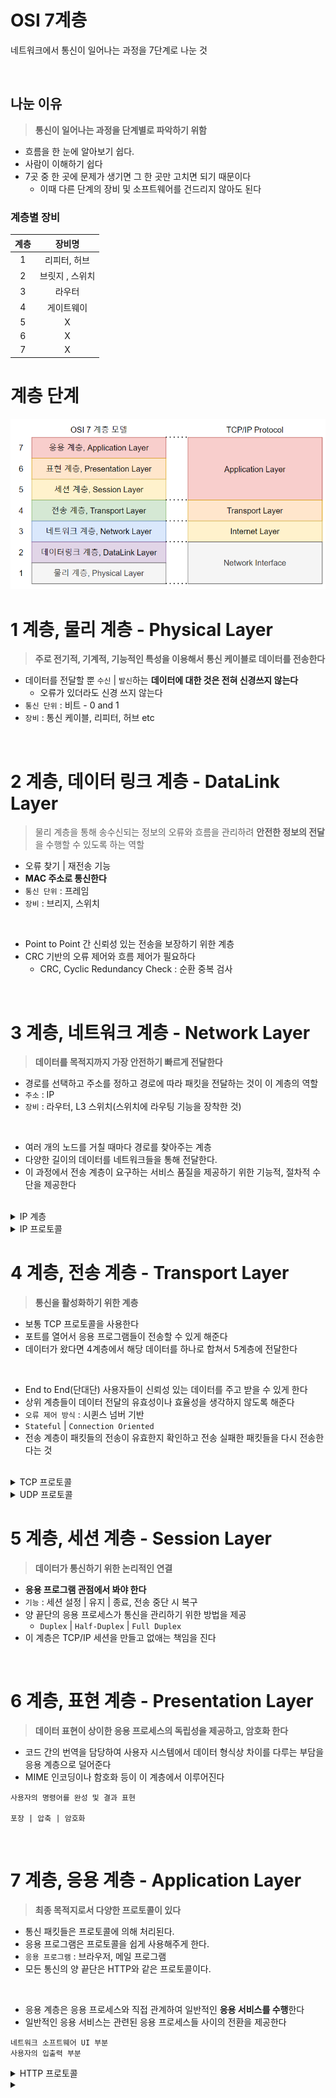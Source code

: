 # OSI 7계층

네트워크에서 통신이 일어나는 과정을 7단계로 나눈 것

<br>

## 나눈 이유

> **통신이 일어나는 과정을 단계별로 파악하기 위함**

* 흐름을 한 눈에 알아보기 쉽다.
* 사람이 이해하기 쉽다
* 7곳 중 한 곳에 문제가 생기면 그 한 곳만 고치면 되기 때문이다
    * 이때 다른 단계의 장비 및 소프트웨어를 건드리지 않아도 된다

### 계층별 장비

| 계층  |    장비명    |
|:---:|:---------:|
|  1  |  리피터, 허브  |
|  2  | 브릿지 , 스위치 |
|  3  |    라우터    |
|  4  |   게이트웨이   |
|  5  |     X     |
|  6  |     X     |
|  7  |     X     |

# 계층 단계

<div style="text-align: center">

![img.png](img/OSI%207%20Layer.png)

</div>

# 1 계층, 물리 계층 - Physical Layer

> **주로 전기적, 기계적, 기능적인 특성을 이용해서 통신 케이블로 데이터를 전송한다**

* 데이터를 전달할 뿐 `수신` | `발신`하는 **데이터에 대한 것은 전혀 신경쓰지 않는다**
    * 오류가 있더라도 신경 쓰지 않는다
* `통신 단위` : 비트 - 0 and 1
* `장비` : 통신 케이블, 리피터, 허브 etc

<br>

# 2 계층, 데이터 링크 계층 - DataLink Layer

> 물리 계층을 통해 송수신되는 정보의 오류와 흐름을 관리하려 **안전한 정보의 전달**을 수행할 수 있도록 하는 역할

* 오류 찾기 | 재전송 기능
* **MAC 주소로 통신한다**
* `통신 단위` : 프레임
* `장비` : 브리지, 스위치

<br>

* Point to Point 간 신뢰성 있는 전송을 보장하기 위한 계층
* CRC 기반의 오류 제어와 흐름 제어가 필요하다
    * CRC, Cyclic Redundancy Check : 순환 중복 검사

<br>

# 3 계층, 네트워크 계층 - Network Layer

> **데이터를 목적지까지 가장 안전하기 빠르게 전달한다**

* 경로를 선택하고 주소를 정하고 경로에 따라 패킷을 전달하는 것이 이 계층의 역할
* `주소` : IP
* `장비` : 라우터, L3 스위치(스위치에 라우팅 기능을 장착한 것)

<br>

* 여러 개의 노드를 거칠 때마다 경로를 찾아주는 계층
* 다양한 길이의 데이터를 네트워크들을 통해 전달한다.
* 이 과정에서 전송 계층이 요구하는 서비스 품질을 제공하기 위한 기능적, 절차적 수단을 제공한다

<br>

<details>
<summary>IP 계층</summary>
<div markdown="1">

> IP 패킷의 전달 및 라우팅을 담당하는 계층
* 패킷을 목적지까지 전달하는 역할 및 그에 수반되는 기타 역할만 한다
  * 이는 OSI 7계층 관점에서 네트워크 계층에 해당
* 주요 역할 : 하위 계층인 데이터링크 계층의 하드웨어적인 특성에 관계 없이 독립적인 역할 수행
* 주요 프로토콜
  * 패킷의 전달은 책임지는 IP
  * 패킷 전달 에러의 보고 및 진단을 위한 ICMP
  * 복잡한 네트워크에서 인터네트워킹을 위한 경로를 찾게 해주는 라우팅 프로토콜

</div>
</details>


<details>
<summary>IP 프로토콜</summary>
<div markdown="1">

> TCP/IP 기반의 인터넷 망을 통하여 데이터그램의 전달을 담당하는 프로토콜

#### 주요 기능
* Routing : IP 계층에서 IP 패킷의 라우팅 대상이 됨
* Addressing : IP 주소 지정

#### 주요 특징
* `Best-Effort Service`: 신뢰성, 흐름제어 기능이 전혀 없음
  * 신뢰성 확보를 위해서는 상위 트랜스포트 계층에 의존해야 한다
* `Connectionless` : 비연결성 데이터그램 방식으로 전달되는 프로토콜
* IP 패킷 헤더 내 수신 및 발신 주소를 포함 - IPv4 헤더, IPv6 헤더
* IP 헤더 내 바이트 전당 순서 : 취상위 바이트를 먼저 보낸다 - Big-endian
* IP 단편화 : 경우에 따라 단편화 필요
* TCP, UDP, ICMP, IGMP 등이 IP 데이터그램에 실려서 전송

</div>
</details>

# 4 계층, 전송 계층 - Transport Layer

> **통신을 활성화하기 위한 계층**

* 보통 TCP 프로토콜을 사용한다
* 포트를 열어서 응용 프로그램들이 전송할 수 있게 해준다
* 데이터가 왔다면 4계층에서 해당 데이터를 하나로 합쳐서 5계층에 전달한다

<br>

* End to End(단대단) 사용자들이 신뢰성 있는 데이터를 주고 받을 수 있게 한다
* 상위 계층들이 데이터 전달의 유효성이나 효율성을 생각하지 않도록 해준다
* `오류 제어 방식` : 시퀸스 넘버 기반
* `Stateful` | `Connection Oriented`
* 전송 계층이 패킷들의 전송이 유효한지 확인하고 전송 실패한 패킷들을 다시 전송한다는 것

<br>

<details>
<summary>TCP 프로토콜</summary>
<div markdown="1">

### Transmission Control Protocol

* OSI 계층 모델 관점에서 4계층에 해당한다
* 신뢰적인 연결지향성 서비스 제공
    * 신뢰적인 전송을 보장함으로써, 어플리케이션 구성이 쉬워짐

#### 신뢰성 있음, Reliable

* 패킷 손실, 중복, 순서 바뀜 등이 없도록 한다
* TCP 하위 계층인 IP 계층의 신뢰성 없는 서비스에 대해 신뢰성을 제공한다

#### 연결 지향적, Connection-Oriented

* 같은 전송 계층의 UCP가 비연결성인 것과 달리 TCP는 연결지향적이다
* 연결 관리를 위한 연결 설정 및 연결 해제 필요
    * TCP 연결 설정, TCP 연결 종료
* 양단간 어플리케이션 | 프로세스는 TCP가 제공하는 연결성 회선을 통하여 서로 통신

</div>
</details>


<details>
<summary>UDP 프로토콜</summary>
<div markdown="1">

### User Datagram Protocol

* 전송 계층의 통신 프로토콜의 하나
    * 신뢰성 보장 X
    * 가상회선 확립 필요 X
    * 유연하며 효율적 응용 데이터 전송에 사용

#### 비연결성이고, 신뢰성이 없으며, 순서화되지 않은 Datagram Service 제공

* `확인응답 없음` : 메시지가 제데로 도착했느닞 확인 X
* `순서제어 없음` : 수신된 메시지의 순서를 맞추지 않음
* `흐름제어 없음` : 흐름 제어를 위한 피드백 제공 X
* `오류제어 거의 없음` : 검사합을 제외한 특별한 오류 검출 및 제어 X
    * UDP를 사용하는 프로그램 쪽에서 오류 제어 기능을 갖춰야 한다
* `논리적인 가상회선 연결 필요 없음` : 데이터그램 지향의 전송계층용 프로토콜
    * 비연결 접속 삭태 하에서 통신

#### 실시간 응용 및 멀티캐스팅 가능

* 빠른 요청과 응답이 필요한 실시간 응용에 적합
* 여러 다수 지점에 전송 가능

#### 헤더가 단순하다

* UDP는 TCP 처럼 16비트의 포트 번호를 사용한다
* 헤더의 고정크기의 8바이트만 사용한다
    * TCP는 20 바이트 사용
* 헤더 처리에 많은 시간과 노력을 요하지 않는다

</div>
</details>

# 5 계층, 세션 계층 - Session Layer

> **데이터가 통신하기 위한 논리적인 연결**

* **응용 프로그램 관점에서 봐야 한다**
* `기능` : 세션 설정 | 유지 | 종료, 전송 중단 시 복구
* 양 끝단의 응용 프로세스가 통신을 관리하기 위한 방법을 제공
    * `Duplex` | `Half-Duplex` | `Full Duplex`
* 이 계층은 TCP/IP 세션을 만들고 없애는 책임을 진다

<br>

# 6 계층, 표현 계층 - Presentation Layer

> **데이터 표현이 상이한 응용 프로세스의 독립성을 제공하고, 암호화 한다**

* 코드 간의 번역을 담당하여 사용자 시스템에서 데이터 형식상 차이를 다루는 부담을 응용 계층으로 덜어준다
* MIME 인코딩이나 함호화 등이 이 계층에서 이루어진다

```
사용자의 명령어를 완성 및 결과 표현

포장 | 압축 | 암호화
```

<br>

# 7 계층, 응용 계층 - Application Layer

> **최종 목적지로서 다양한 프로토콜이 있다**

* 통신 패킷들은 프로토콜에 의해 처리된다.
* 응용 프로그램은 프로토콜을 쉽게 사용해주게 한다.
* `응용 프로그램` : 브라우저, 메일 프로그램
* 모든 통신의 양 끝단은 HTTP와 같은 프로토콜이다.

<br>

* 응용 계층은 응용 프로세스와 직접 관계하여 일반적인 **응용 서비스를 수행**한다
* 일반적인 응용 서비스는 관련된 응용 프로세스들 사이의 전환을 제공한다

```
네트워크 소프트웨어 UI 부분
사용자의 입출력 부분
```

<details>
<summary>HTTP 프로토콜</summary>
<div markdown="1">

### HyperText Transfer Protocol

웹 상에서 웹 서버 및 웹 프라우저 상호 간의 데이터 전송을 위한 응용 계층 프로토콜

#### 요청 및 응답의 구조

* 클라이언트 / 서버 모델로 동작

#### 메시지 교환 형태의 프로토콜

* 플라이언트와 서버 간의 HTTP 메시지를 주고 받으며 통신
* HTTP의 응답 및 요청 메시지 구성

#### 트랜잭션 중심의 비연결성 프로토콜

* Connectionless : 종단간의 연결이 없음
* Stateless : 이전의 상태를 유지하지 않음

#### 전송 계층 프로토콜 및 사용 포트 번호

* 전송 계층 프로토콜 : TCP
* 사용 포트 번호 : 80

#### HTTP 표준

* HTTP 1.0
* HTTP 1.1

</div>
</details>


<details>
<summary></summary>
<div markdown="1">

</div>
</details>
